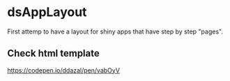 
# dsAppLayout

First attemp to have a layout for shiny apps that have step by step "pages". 

## Check html template

https://codepen.io/ddazal/pen/vabOyV
